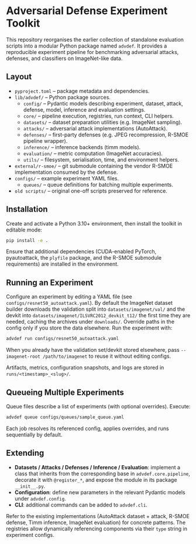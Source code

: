 # Adversarial Defense Experiment Toolkit

This repository reorganises the earlier collection of standalone evaluation scripts into a
modular Python package named `advdef`. It provides a reproducible experiment pipeline
for benchmarking adversarial attacks, defenses, and classifiers on ImageNet-like data.

## Layout

- `pyproject.toml` – package metadata and dependencies.
- `lib/advdef/` – Python package sources.
  - `config/` – Pydantic models describing experiment, dataset, attack, defense, model, inference and evaluation settings.
  - `core/` – pipeline execution, registries, run context, CLI helpers.
  - `datasets/` – dataset preparation utilities (e.g. ImageNet sampling).
  - `attacks/` – adversarial attack implementations (AutoAttack).
  - `defenses/` – first-party defenses (e.g. JPEG recompression, R-SMOE pipeline wrapper).
  - `inference/` – inference backends (timm models).
  - `evaluation/` – metric computation (ImageNet accuracies).
  - `utils/` – filesystem, serialisation, time, and environment helpers.
- `external/r-smoe/` – git submodule containing the vendor R-SMOE implementation consumed by the defense.
- `configs/` – example experiment YAML files.
  - `queues/` – queue definitions for batching multiple experiments.
- `old scripts/` – original one-off scripts preserved for reference.

## Installation

Create and activate a Python 3.10+ environment, then install the toolkit in editable mode:

```bash
pip install -e .
```

Ensure that additional dependencies (CUDA-enabled PyTorch, pyautoattack, the
`plyfile` package, and the R-SMOE submodule requirements) are installed in the
environment.

## Running an Experiment

Configure an experiment by editing a YAML file (see `configs/resnet50_autoattack.yaml`).
By default the ImageNet dataset builder downloads the validation split into
`datasets/imagenet/val/` and the devkit into `datasets/imagenet/ILSVRC2012_devkit_t12/`
the first time they are needed, caching the archives under `downloads/`.
Override paths in the config only if you store the data elsewhere. Run the
experiment with:

```bash
advdef run configs/resnet50_autoattack.yaml
```

When you already have the validation set/devkit stored elsewhere, pass
`--imagenet-root /path/to/imagenet` to reuse it without editing configs.

Artifacts, metrics, configuration snapshots, and logs are stored in
`runs/<timestamp>_<slug>/`.

## Queueing Multiple Experiments

Queue files describe a list of experiments (with optional overrides). Execute:

```bash
advdef queue configs/queues/sample_queue.yaml
```

Each job resolves its referenced config, applies overrides, and runs sequentially
by default.

## Extending

- **Datasets / Attacks / Defenses / Inference / Evaluation**: implement a class
  that inherits from the corresponding base in `advdef.core.pipeline`, decorate it with
  `@register_*`, and expose the module in its package `__init__.py`.
- **Configuration**: define new parameters in the relevant Pydantic models under `advdef.config`.
- **CLI**: additional commands can be added to `advdef.cli`.

Refer to the existing implementations (AutoAttack dataset + attack, R-SMOE defense,
Timm inference, ImageNet evaluation) for concrete patterns. The registries allow
dynamically referencing components via their `type` string in experiment configs.
